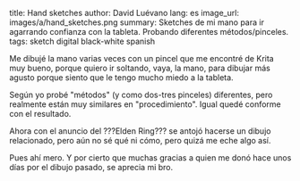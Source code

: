 title: Hand sketches
author: David Luévano
lang: es
image_url: images/a/hand_sketches.png
summary: Sketches de mi mano para ir agarrando confianza con la tableta. Probando diferentes métodos/pinceles.
tags: sketch
	digital
	black-white
	spanish

Me dibujé la mano varias veces con un pincel que me encontré de Krita muy bueno, porque quiero ir soltando, vaya, la mano, para dibujar más agusto porque siento que le tengo mucho miedo a la tableta.

Según yo probé "métodos" (y como dos-tres pinceles) diferentes, pero realmente están muy similares en "procedimiento". Igual quedé conforme con el resultado.

Ahora con el anuncio del ???Elden Ring??? se antojó hacerse un dibujo relacionado, pero aún no sé qué ni cómo, pero quizá me eche algo así.

Pues ahí mero. Y por cierto que muchas gracias a quien me donó hace unos días por el dibujo pasado, se aprecia mi bro.
